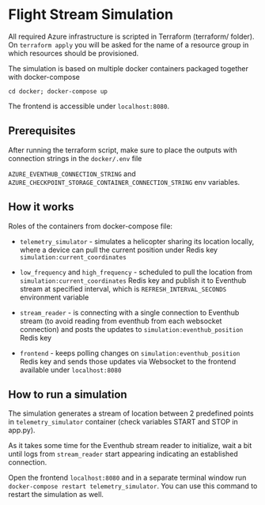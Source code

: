 # Flight Stream Simulation

All required Azure infrastructure is scripted in Terraform (terraform/ folder). On `terraform apply` you will be asked for the name of a resource group in which resources should be provisioned.

The simulation is based on multiple docker containers packaged together with docker-compose

`cd docker; docker-compose up`

The frontend is accessible under `localhost:8080`.

## Prerequisites

After running the terraform script, make sure to place the outputs with connection strings in the `docker/.env` file

`AZURE_EVENTHUB_CONNECTION_STRING` and `AZURE_CHECKPOINT_STORAGE_CONTAINER_CONNECTION_STRING` env variables.

## How it works

Roles of the containers from docker-compose file:

- `telemetry_simulator` - simulates a helicopter sharing its location locally, where a device can pull the current position under Redis key `simulation:current_coordinates`

- `low_frequency` and `high_frequency` - scheduled to pull the location from `simulation:current_coordinates` Redis key and publish it to Eventhub stream at specified interval, which is `REFRESH_INTERVAL_SECONDS` environment variable

- `stream_reader` - is connecting with a single connection to Eventhub stream (to avoid reading from eventhub from each websocket connection) and posts the updates to `simulation:eventhub_position` Redis key

- `frontend` - keeps polling changes on `simulation:eventhub_position` Redis key and sends those updates via Websocket to the frontend available under `localhost:8080`

## How to run a simulation

The simulation generates a stream of location between 2 predefined points in `telemetry_simulator` container (check variables START and STOP in app.py).

As it takes some time for the Eventhub stream reader to initialize, wait a bit until logs from `stream_reader` start appearing indicating an established connection.

Open the frontend `localhost:8080` and in a separate terminal window run `docker-compose restart telemetry_simulator`. You can use this command to restart the simulation as well.